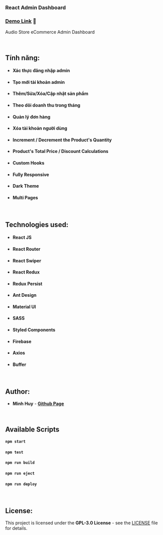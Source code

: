 ### React Admin Dashboard

### [Demo Link](https://ecommerce-stor3-admin.netlify.app/) 🔗

Audio Store eCommerce Admin Dashboard

<br/>

## Tính năng:

- #### Xác thực đăng nhập admin
- #### Tạo mới tài khoản admin
- #### Thêm/Sửa/Xóa/Cập nhật sản phẩm
- #### Theo dõi doanh thu trong tháng
- #### Quản lý đơn hàng
- #### Xóa tài khoản người dùng
- #### Increment / Decrement the Product's Quantity
- #### Product's Total Price / Discount Calculations
- #### Custom Hooks
- #### Fully Responsive
- #### Dark Theme
- #### Multi Pages

<br/>

## Technologies used:

- #### **React JS**
- #### **React Router**
- #### **React Swiper**
- #### **React Redux**
- #### **Redux Persist**
- #### **Ant Design**
- #### **Material UI**
- #### **SASS**
- #### **Styled Components**
- #### **Firebase**
- #### **Axios**
- #### **Buffer**

<br/>

## Author:

- **Minh Huy** - **[Github Page](https://github.com/tiroxuki0)**

<br/>

## Available Scripts

#### `npm start`

#### `npm test`

#### `npm run build`

#### `npm run eject`

#### `npm run deploy`

<br/>

## License:

This project is licensed under the **GPL-3.0 License** - see the [LICENSE](LICENSE) file for details.
